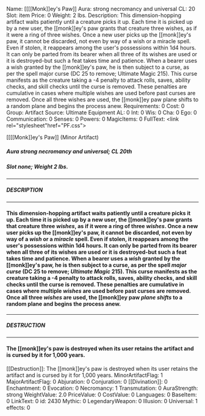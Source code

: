 Name: [[[[Monk]]ey's Paw]]
Aura: strong necromancy and universal
CL: 20
Slot: item
Price: 0
Weight: 2 lbs.
Description: This dimension-hopping artifact waits patiently until a creature picks it up. Each time it is picked up by a new user, the [[monk]]ey's paw grants that creature three wishes, as if it were a ring of three wishes. Once a new user picks up the [[monk]]ey's paw, it cannot be discarded, not even by way of a wish or a miracle spell. Even if stolen, it reappears among the user's possessions within 1d4 hours. It can only be parted from its bearer when all three of its wishes are used or it is destroyed-but such a feat takes time and patience. When a bearer uses a wish granted by the [[monk]]ey's paw, he is then subject to a curse, as per the spell major curse (DC 25 to remove; Ultimate Magic 215). This curse manifests as the creature taking a -4 penalty to attack rolls, saves, ability checks, and skill checks until the curse is removed. These penalties are cumulative in cases where multiple wishes are used before past curses are removed. Once all three wishes are used, the [[monk]]ey paw plane shifts to a random plane and begins the process anew.
Requirements: 0
Cost: 0
Group: Artifact
Source: Ultimate Equipment
AL: 0
Int: 0
Wis: 0
Cha: 0
Ego: 0
Communication: 0
Senses: 0
Powers: 0
MagicItems: 0
FullText: <link rel="stylesheet"href="PF.css"><div class="heading"><p class="alignleft">[[[[Monk]]ey's Paw]] (Minor Artifact)</p><div style="clear: both;"></div></div><div><h5><b>Aura </b>strong necromancy and universal; <b>CL </b>20th</h5><h5><b>Slot </b>none; <b>Weight </b>2 lbs.</h5></div><hr/><div><h5><b>DESCRIPTION</b></h5></div><hr/><div><h4><p>This dimension-hopping artifact waits patiently until a creature picks it up. Each time it is picked up by a new user, the [[monk]]ey's paw grants that creature three <i><i>wish</i>es</i>, as if it were a ring of three <i><i>wish</i>es</i>. Once a new user picks up the [[monk]]ey's paw, it cannot be discarded, not even by way of a <i>wish</i> or a <i>miracle</i> spell. Even if stolen, it reappears among the user's possessions within 1d4 hours. It can only be parted from its bearer when all three of its wishes are used or it is destroyed-but such a feat takes time and patience. When a bearer uses a <i>wish</i> granted by the [[monk]]ey's paw, he is then subject to a curse, as per the spell <i>major curse</i> (DC 25 to remove; <i>Ultimate Magic</i> 215). This curse manifests as the creature taking a -4 penalty to attack rolls, saves, ability checks, and skill checks until the curse is removed. These penalties are cumulative in cases where multiple <i>wishes</i> are used before past curses are removed. Once all three <i>wishes</i> are used, the [[monk]]ey paw <i>plane shifts</i> to a random plane and begins the process anew.</p></h4></div><hr/><div><h5><b>DESTRUCTION</b></h5></div><hr/><div><h4><p>The [[monk]]ey's paw is destroyed when its user retains the artifact and is cursed by it for 1,000 years.</p></h4></div>
[[Destruction]]: The [[monk]]ey's paw is destroyed when its user retains the artifact and is cursed by it for 1,000 years.
MinorArtifactFlag: 1
MajorArtifactFlag: 0
Abjuration: 0
Conjuration: 0
[[Divination]]: 0
Enchantment: 0
Evocation: 0
Necromancy: 1
Transmutation: 0
AuraStrength: strong
WeightValue: 2.0
PriceValue: 0
CostValue: 0
Languages: 0
BaseItem: 0
LinkText: 0
id: 2430
Mythic: 0
LegendaryWeapon: 0
Illusion: 0
Universal: 1
effects: 0
